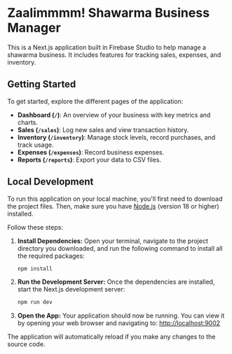 # Zaalimmmm! Shawarma Business Manager

This is a Next.js application built in Firebase Studio to help manage a shawarma business. It includes features for tracking sales, expenses, and inventory.

## Getting Started

To get started, explore the different pages of the application:
- **Dashboard (`/`)**: An overview of your business with key metrics and charts.
- **Sales (`/sales`)**: Log new sales and view transaction history.
- **Inventory (`/inventory`)**: Manage stock levels, record purchases, and track usage.
- **Expenses (`/expenses`)**: Record business expenses.
- **Reports (`/reports`)**: Export your data to CSV files.

## Local Development

To run this application on your local machine, you'll first need to download the project files. Then, make sure you have [Node.js](https://nodejs.org/) (version 18 or higher) installed.

Follow these steps:

1.  **Install Dependencies:**
    Open your terminal, navigate to the project directory you downloaded, and run the following command to install all the required packages:
    ```bash
    npm install
    ```

2.  **Run the Development Server:**
    Once the dependencies are installed, start the Next.js development server:
    ```bash
    npm run dev
    ```

3.  **Open the App:**
    Your application should now be running. You can view it by opening your web browser and navigating to:
    [http://localhost:9002](http://localhost:9002)

The application will automatically reload if you make any changes to the source code.
